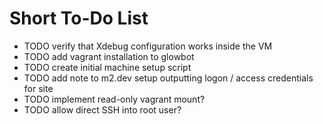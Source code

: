 # Short To-Do List

* TODO verify that Xdebug configuration works inside the VM
* TODO add vagrant installation to glowbot
* TODO create initial machine setup script
* TODO add note to m2.dev setup outputting logon / access credentials for site
* TODO implement read-only vagrant mount?
* TODO allow direct SSH into root user?
